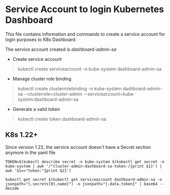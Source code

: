 # Service Account to login Kubernetes Dashboard

This file contains information and commands to create a service account for login purposes to K8s Dashboard.

The service account created is _dashboard-admin-sa_

- Create service account
> kubectl create serviceaccount -n kube-system dashboard-admin-sa


- Manage cluster role binding
> kubectl create clusterrolebinding -n kube-system dashboard-admin-sa --clusterrole=cluster-admin   --serviceaccount=kube-system:dashboard-admin-sa

- Generate a valid token
> kubectl create token dashboard-admin-sa


## K8s 1.22+

Since version 1.22, the service account doesn't have a Secret section anymore in the yaml file

```language
TOKEN=$(kubectl describe secret -n kube-system $(kubectl get secret -n kube-system | awk '/^cluster-admin-dashboard-sa-token-/{print $1}') | awk '$1=="token:"{print $2}')

kubectl get secret $(kubectl get serviceaccount dashboard-admin-sa -o jsonpath="{.secrets[0].name}") -o jsonpath="{.data.token}" | base64 --decode
```